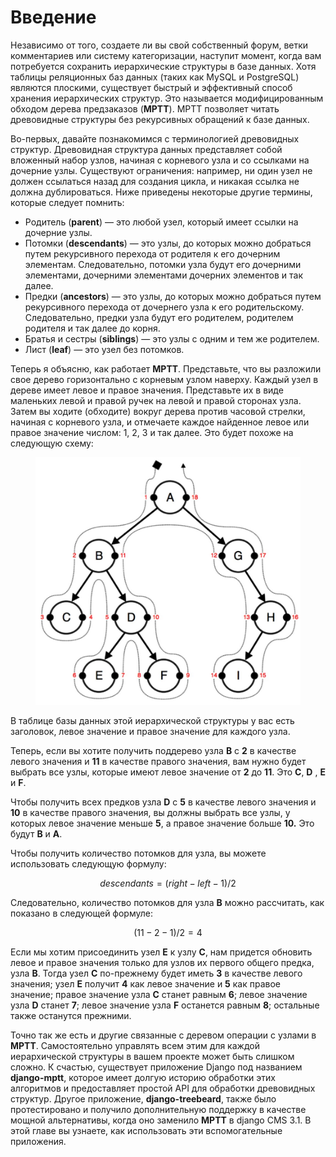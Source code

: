 # Введение

Независимо от того, создаете ли вы свой собственный форум, ветки комментариев или систему категоризации, наступит момент, когда вам потребуется сохранить иерархические структуры в базе данных. Хотя таблицы реляционных баз данных (таких как MySQL и PostgreSQL) являются плоскими, существует быстрый и эффективный способ хранения иерархических структур. Это называется модифицированным обходом дерева предзаказов (**MPTT**). MPTT позволяет читать древовидные структуры без рекурсивных обращений к базе данных.

Во-первых, давайте познакомимся с терминологией древовидных структур. Древовидная структура данных представляет собой вложенный набор узлов, начиная с корневого узла и со ссылками на дочерние узлы. Существуют ограничения: например, ни один узел не должен ссылаться назад для создания цикла, и никакая ссылка не должна дублироваться. Ниже приведены некоторые другие термины, которые следует помнить:

* Родитель (**parent**) — это любой узел, который имеет ссылки на дочерние узлы.
* Потомки (**descendants**) — это узлы, до которых можно добраться путем рекурсивного перехода от родителя к его дочерним элементам. Следовательно, потомки узла будут его дочерними элементами, дочерними элементами дочерних элементов и так далее.
* Предки (**ancestors**) — это узлы, до которых можно добраться путем рекурсивного перехода от дочернего узла к его родительскому. Следовательно, предки узла будут его родителем, родителем родителя и так далее до корня.
* Братья и сестры (**siblings**) — это узлы с одним и тем же родителем.
* Лист (**leaf**) — это узел без потомков.

Теперь я объясню, как работает **MPTT**. Представьте, что вы разложили свое дерево горизонтально с корневым узлом наверху. Каждый узел в дереве имеет левое и правое значения. Представьте их в виде маленьких левой и правой ручек на левой и правой сторонах узла. Затем вы ходите (обходите) вокруг дерева против часовой стрелки, начиная с корневого узла, и отмечаете каждое найденное левое или правое значение числом: 1, 2, 3 и так далее. Это будет похоже на следующую схему:

<figure><img src="../../.gitbook/assets/tree.jpg" alt=""><figcaption></figcaption></figure>

В таблице базы данных этой иерархической структуры у вас есть заголовок, левое значение и правое значение для каждого узла.

Теперь, если вы хотите получить поддерево узла **B** с **2** в качестве левого значения и **11** в качестве правого значения, вам нужно будет выбрать все узлы, которые имеют левое значение от **2** до **11**. Это **C**, **D** , **Е** и **F**.

Чтобы получить всех предков узла **D** с **5** в качестве левого значения и **10** в качестве правого значения, вы должны выбрать все узлы, у которых левое значение меньше **5**, а правое значение больше **10.** Это будут **B** и **A**.

Чтобы получить количество потомков для узла, вы можете использовать следующую формулу:

$$
descendants = (right - left -1) / 2
$$

Следовательно, количество потомков для узла **B** можно рассчитать, как показано в следующей формуле:

$$
(11 - 2 - 1) / 2 = 4
$$

Если мы хотим присоединить узел **E** к узлу **C**, нам придется обновить левое и правое значения только для узлов их первого общего предка, узла **B**. Тогда узел **C** по-прежнему будет иметь **3** в качестве левого значения; узел **E** получит **4** как левое значение и **5** как правое значение; правое значение узла **C** станет равным **6**; левое значение узла **D** станет **7**; левое значение узла **F** останется равным **8**; остальные также останутся прежними.

Точно так же есть и другие связанные с деревом операции с узлами в **MPTT**. Самостоятельно управлять всем этим для каждой иерархической структуры в вашем проекте может быть слишком сложно. К счастью, существует приложение Django под названием **django-mptt**, которое имеет долгую историю обработки этих алгоритмов и предоставляет простой API для обработки древовидных структур. Другое приложение, **django-treebeard**, также было протестировано и получило дополнительную поддержку в качестве мощной альтернативы, когда оно заменило **MPTT** в django CMS 3.1. В этой главе вы узнаете, как использовать эти вспомогательные приложения.
